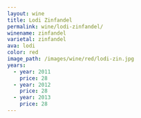 ```yaml
---
layout: wine
title: Lodi Zinfandel
permalink: wine/lodi-zinfandel/
winename: zinfandel
varietal: zinfandel
ava: lodi
color: red
image_path: /images/wine/red/lodi-zin.jpg
years:
  - year: 2011
    price: 28
  - year: 2012
    price: 28
  - year: 2013
    price: 28
---
```



